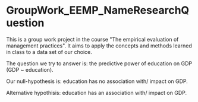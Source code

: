 # GroupWork_EEMP_NameResearchQuestion
This is a group work project in the course "The empirical evaluation of management practices".
It aims to apply the concepts and methods learned in class to a data set of our choice.

The question we try to answer is: the predictive power of education on GDP (GDP ~ education).

Our null-hypothesis is: education has no association with/ impact on GDP.

Alternative hypothisis: education has an association with/ impact on GDP.
